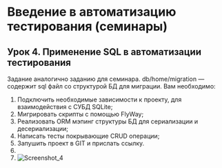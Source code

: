 # Введение в автоматизацию тестирования (семинары)
## Урок 4. Применение SQL в автоматизации тестирования

Задание аналогично заданию для семинара. db/home/migration — содержит sql файл со структурой БД для миграции.
Вам необходимо:
1. Подключить необходимые зависимости к проекту, для взаимодействия с СУБД SQLite;
2. Мигрировать скрипты с помощью FlyWay;
3. Реализовать ORM мэпинг структуры БД для сериализации и десериализации;
4. Написать тесты покрывающие CRUD операции;
5. Запушить проект в GIT и прислать ссылку.
6.
7. ![Screenshot_4](https://github.com/user-attachments/assets/04464061-79cf-48aa-895f-e83c8940da9b)
